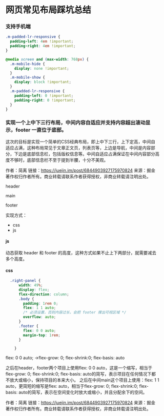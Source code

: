 # 网页常见布局踩坑总结

### 支持手机端

```css
.m-padded-lr-responsive {
  padding-left: 4em !important;
  padding-right: 4em !important;
}

@media screen and (max-width: 768px) {
  .m-mobile-hide {
    display: none !important;
  }
  .m-mobile-show {
    display: block !important;
  }
  .m-padded-lr-responsive {
    padding-left: 0 !important;
    padding-right: 0 !important;
  }
}
```


### 实现一个上中下三行布局，中间内容自适应并支持内容超出滚动显示，footer 一直位于底部。

这次的目标是实现一个简单的CSS经典布局，即上中下三行，上下定高，中间自适应占满，这种布局常见于文章正文页，列表页等，上边是导航，中间是内容部分，下边是底部信息栏，包括版权信息等。中间自适应占满保证在中间内容部分高度不够时，底部信息栏不至于提到半腰，十分不美观。

作者：简离
链接：https://juejin.im/post/6844903927175970824
来源：掘金
著作权归作者所有。商业转载请联系作者获得授权，非商业转载请注明出处。

header

main

footer

实现方式：

- css
- js

#### js

动态获取 header 和 footer 的高度，这种方式如果不止上下两部分，就需要减去多个高度。

#### css 

```css
  .right-panel {
      width: 49%;
      display: flex;
      flex-direction: column;
      .body {
        padding: 1rem 0;
        flex: 1 1 auto;
        /* 必须设置，否则内容过长，会把 footer 撑出可视区域 */
        overflow: auto; 
      }
      .footer {
        flex: 0 0 auto;
        margin-top: 1rem;
      }

    }
```

flex: 0 0 auto; ->flex-grow: 0; flex-shrink:0; flex-basis: auto

之后在header，footer两个项目上使用flex: 0 0 auto，这是一个缩写，相当于flex-grow: 0; flex-shrink:0; flex-basis: auto的简写，表示项目在任何情况下都不放大或缩小，保持项目的本来大小。
之后在中间main这个项目上使用：flex: 1 1 auto，更简短的缩写是flex: auto，相当于flex-grow: 0; flex-shrink:0; flex-basis: auto的简写，表示在空间变化时放大或缩小，并且分配余下的空间。

作者：简离
链接：https://juejin.im/post/6844903927175970824
来源：掘金
著作权归作者所有。商业转载请联系作者获得授权，非商业转载请注明出处。

